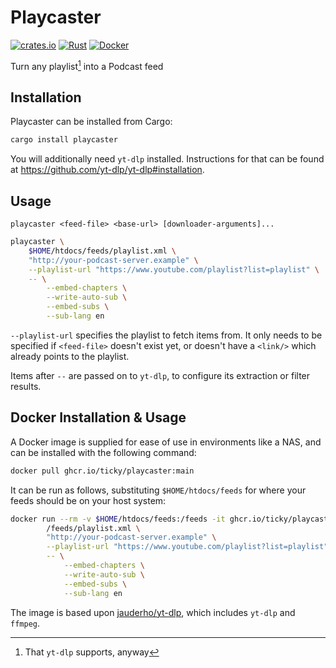 # Playcaster

[![crates.io](https://img.shields.io/crates/v/playcaster.svg)](https://crates.io/crates/playcaster) [![Rust](https://github.com/ticky/playcaster/actions/workflows/rust.yml/badge.svg)](https://github.com/ticky/playcaster/actions/workflows/rust.yml) [![Docker](https://github.com/ticky/playcaster/actions/workflows/docker-publish.yml/badge.svg)](https://github.com/ticky/playcaster/actions/workflows/docker-publish.yml)

Turn any playlist[^1] into a Podcast feed

## Installation

Playcaster can be installed from Cargo:

```sh
cargo install playcaster
```

You will additionally need `yt-dlp` installed. Instructions for that can be found at <https://github.com/yt-dlp/yt-dlp#installation>.

## Usage

`playcaster <feed-file> <base-url> [downloader-arguments]...`

```sh
playcaster \
	$HOME/htdocs/feeds/playlist.xml \
	"http://your-podcast-server.example" \
	--playlist-url "https://www.youtube.com/playlist?list=playlist" \
	-- \
		--embed-chapters \
		--write-auto-sub \
		--embed-subs \
		--sub-lang en
```

`--playlist-url` specifies the playlist to fetch items from. It only needs to be specified if `<feed-file>` doesn't exist yet, or doesn't have a `<link/>` which already points to the playlist.

Items after `--` are passed on to `yt-dlp`, to configure its extraction or filter results.

## Docker Installation & Usage

A Docker image is supplied for ease of use in environments like a NAS, and can be installed with the following command:

```sh
docker pull ghcr.io/ticky/playcaster:main
```

It can be run as follows, substituting `$HOME/htdocs/feeds` for where your feeds should be on your host system:

```sh
docker run --rm -v $HOME/htdocs/feeds:/feeds -it ghcr.io/ticky/playcaster:main \
		/feeds/playlist.xml \
		"http://your-podcast-server.example" \
		--playlist-url "https://www.youtube.com/playlist?list=playlist" \
		-- \
			--embed-chapters \
			--write-auto-sub \
			--embed-subs \
			--sub-lang en
```

The image is based upon [jauderho/yt-dlp](https://hub.docker.com/r/jauderho/yt-dlp), which includes `yt-dlp` and `ffmpeg`.

[^1]: That `yt-dlp` supports, anyway
